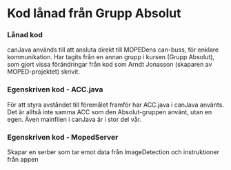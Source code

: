 # Kod lånad från Grupp Absolut

### Lånad kod
canJava används till att ansluta direkt till MOPEDens can-buss, för enklare kommunikation. Har tagits från en annan grupp i kursen (Grupp Absolut), som gjort vissa förändringar från kod som Arndt Jonasson (skaparen av MOPED-projektet) skrivit.

### Egenskriven kod - ACC.java
För att styra avståndet till föremålet framför har ACC.java i canJava använts. Det är alltså inte samma ACC som den Absolut-gruppen använt, utan en egen. Även mainfilen i canJava är i stor del vår.

### Egenskriven kod - MopedServer
Skapar en serber som tar emot data från ImageDetection och instruktioner från appen
